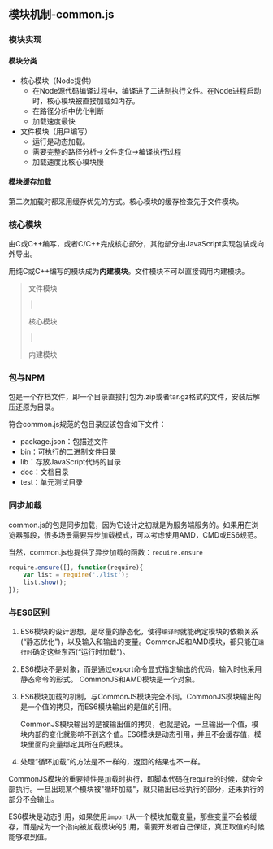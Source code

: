 ## 模块机制-common.js

### 模块实现

#### 模块分类

* 核心模块（Node提供）
  * 在Node源代码编译过程中，编译进了二进制执行文件。在Node进程启动时，核心模块被直接加载如内存。
  * 在路径分析中优化判断
  * 加载速度最快
* 文件模块（用户编写）
  * 运行是动态加载。
  * 需要完整的路径分析->文件定位->编译执行过程
  * 加载速度比核心模块慢

#### 模块缓存加载

第二次加载时都采用缓存优先的方式。核心模块的缓存检查先于文件模块。



### 核心模块

由C或C++编写，或者C/C++完成核心部分，其他部分由JavaScript实现包装或向外导出。

用纯C或C++编写的模块成为**内建模块**。文件模块不可以直接调用内建模块。

> 文件模块
>
> ​       |
>
> 核心模块
>
> ​       |
>
> 内建模块

### 包与NPM

包是一个存档文件，即一个目录直接打包为.zip或者tar.gz格式的文件，安装后解压还原为目录。

符合common.js规范的包目录应该包含如下文件：

* package.json：包描述文件
* bin：可执行的二进制文件目录
* lib：存放JavaScript代码的目录
* doc：文档目录
* test：单元测试目录

### 同步加载

common.js的包是同步加载，因为它设计之初就是为服务端服务的。如果用在浏览器那段，很多场景需要异步加载模式，可以考虑使用AMD，CMD或ES6规范。

当然，common.js也提供了异步加载的函数：`require.ensure`

```javascript
require.ensure([], function(require){
    var list = require('./list');
    list.show();
});
```



### 与ES6区别

1. ES6模块的设计思想，是尽量的静态化，使得`编译时`就能确定模块的依赖关系(“静态优化”)，以及输入和输出的变量。CommonJS和AMD模块，都只能在`运行时`确定这些东西(“运行时加载”)。

2. ES6模块不是对象，而是通过export命令显式指定输出的代码，输入时也采用静态命令的形式。
   CommonJS和AMD模块是一个对象。

3. ES6模块加载的机制，与CommonJS模块完全不同。CommonJS模块输出的是一个值的拷贝，而ES6模块输出的是值的引用。

   CommonJS模块输出的是被输出值的拷贝，也就是说，一旦输出一个值，模块内部的变化就影响不到这个值。ES6模块是动态引用，并且不会缓存值，模块里面的变量绑定其所在的模块。

4. 处理“循环加载”的方法是不一样的，返回的结果也不一样。

CommonJS模块的重要特性是加载时执行，即脚本代码在require的时候，就会全部执行。一旦出现某个模块被"循环加载"，就只输出已经执行的部分，还未执行的部分不会输出。

ES6模块是动态引用，如果使用`import`从一个模块加载变量，那些变量不会被缓存，而是成为一个指向被加载模块的引用，需要开发者自己保证，真正取值的时候能够取到值。